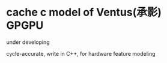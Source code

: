 # cache c model of Ventus(承影) GPGPU
under developing

cycle-accurate, write in C++, for hardware feature modeling